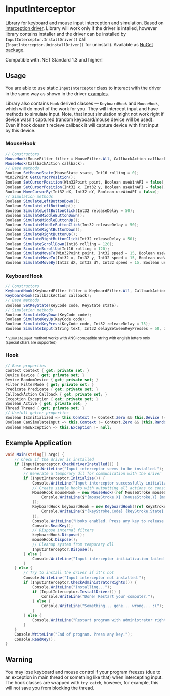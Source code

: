 # InputInterceptor

Library for keyboard and mouse input interception and simulation. Based on [interception driver](http://www.oblita.com/interception.html). Library will work only if the driver is intalled, however library contains installer and the driver can be installed by `InputInterceptor.InstallDriver()` call (`InputInterceptor.UninstallDriver()` for uninstall). Available as [NuGet package](https://www.nuget.org/packages/InputInterceptor/).

Compatible with .NET Standard 1.3 and higher!

## Usage

You are able to use static `InputInterceptor` class to interact with the driver in the same way as shown in the driver [examples](http://www.oblita.com/interception.html).

Library also contains `Hook` derived classes — `KeyboardHook` and `MouseHook`, which will do most of the work for you. They will intercept input and have methods to simulate input. Note, that input simulation might not work right if device wasn't captured (random keyboard/mouse device will be used). Even if hook doesn't recieve callback it will capture device with first input by this device.

### MouseHook
```C#
// Constructors
MouseHook(MouseFilter filter = MouseFilter.All, CallbackAction callback = null);
MouseHook(CallbackAction callback);
// Base methods
Boolean SetMouseState(MouseState state, Int16 rolling = 0);
Win32Point GetCursorPosition();
Boolean SetCursorPosition(Win32Point point, Boolean useWinAPI = false);
Boolean SetCursorPosition(Int32 x, Int32 y, Boolean useWinAPI = false);
Boolean MoveCursorBy(Int32 dX, Int32 dY, Boolean useWinAPI = false);
// Simulation methods
Boolean SimulateLeftButtonDown();
Boolean SimulateLeftButtonUp();
Boolean SimulateLeftButtonClick(Int32 releaseDelay = 50);
Boolean SimulateMiddleButtonDown();
Boolean SimulateMiddleButtonUp();
Boolean SimulateMiddleButtonClick(Int32 releaseDelay = 50);
Boolean SimulateRightButtonDown();
Boolean SimulateRightButtonUp();
Boolean SimulateRightButtonClick(Int32 releaseDelay = 50);
Boolean SimulateScrollDown(Int16 rolling = 120);
Boolean SimulateScrollUp(Int16 rolling = 120);
Boolean SimulateMoveTo(Win32Point point, Int32 speed = 15, Boolean useWinAPI = false);
Boolean SimulateMoveTo(Int32 x, Int32 y, Int32 speed = 15, Boolean useWinAPI = false);
Boolean SimulateMoveBy(Int32 dX, Int32 dY, Int32 speed = 15, Boolean useWinAPI = false);
```

### KeyboardHook
```C#
// Constructors
KeyboardHook(KeyboardFilter filter = KeyboardFilter.All, CallbackAction callback = null);
KeyboardHook(CallbackAction callback);
// Base methods
Boolean SetKeyState(KeyCode code, KeyState state);
// Simulation methods
Boolean SimulateKeyDown(KeyCode code);
Boolean SimulateKeyUp(KeyCode code);
Boolean SimulateKeyPress(KeyCode code, Int32 releaseDelay = 75);
Boolean SimulateInput(String text, Int32 delayBetweenKeyPresses = 50, Int32 releaseDelay = 75);
```
<sub>\* `SimulateInput` method works with ANSI compatible string with english letters only (special chars are supported)</sub>

### Hook
```C#
// Base properties
Context Context { get; private set; }
Device Device { get; private set; }
Device RandomDevice { get; private set; }
Filter FilterMode { get; private set; }
Predicate Predicate { get; private set; }
CallbackAction Callback { get; private set; }
Exception Exception { get; private set; }
Boolean Active { get; private set; }
Thread Thread { get; private set; }
// Usefull getter properties
Boolean IsInitialized => this.Context != Context.Zero && this.Device != -1;
Boolean CanSimulateInput => this.Context != Context.Zero && (this.RandomDevice != -1 || this.Device != -1);
Boolean HasException => this.Exception != null;
```

## Example Application

```C#
void Main(string[] args) {
    // Check if the driver is installed
    if (InputInterceptor.CheckDriverInstalled()) {
        Console.WriteLine("Input interceptor seems to be installed.");
        // Generate a temporary dll for communication with the driver
        if (InputInterceptor.Initialize()) {
            Console.WriteLine("Input interceptor successfully initialized.");
            // Create simple hooks with outputting all actions to console 
            MouseHook mouseHook = new MouseHook((ref MouseStroke mouseStroke) => {
                Console.WriteLine($"{mouseStroke.X} {mouseStroke.Y} {mouseStroke.Flags} {mouseStroke.State} {mouseStroke.Information}"); // Mouse XY coordinates are raw
            });
            KeyboardHook keyboardHook = new KeyboardHook((ref KeyStroke keyStroke) => {
                Console.WriteLine($"{keyStroke.Code} {keyStroke.State} {keyStroke.Information}");
            });
            Console.WriteLine("Hooks enabled. Press any key to release.");
            Console.ReadKey();
            // Dispose internal filters
            keyboardHook.Dispose();
            mouseHook.Dispose();
            // Cleanup system from temporary dll
            InputInterceptor.Dispose();
        } else {
            Console.WriteLine("Input interceptor initialization failed.");
        }
    } else {
        // Try to install the driver if it's not
        Console.WriteLine("Input interceptor not installed.");
        if (InputInterceptor.CheckAdministratorRights()) {
            Console.WriteLine("Installing...");
            if (InputInterceptor.InstallDriver()) {
                Console.WriteLine("Done! Restart your computer.");
            } else {
                Console.WriteLine("Something... gone... wrong... :(");
            }
        } else {
            Console.WriteLine("Restart program with administrator rights so it will be installed.");
        }
    }
    Console.WriteLine("End of program. Press any key.");
    Console.ReadKey();
}
```

## Warning

You may lose keyboard and mouse control if your program freezes (due to an exception in main thread or something like that) when intercepting input. The hook classes are wrapped with `try catch`, however, for example, this will not save you from blocking the thread.